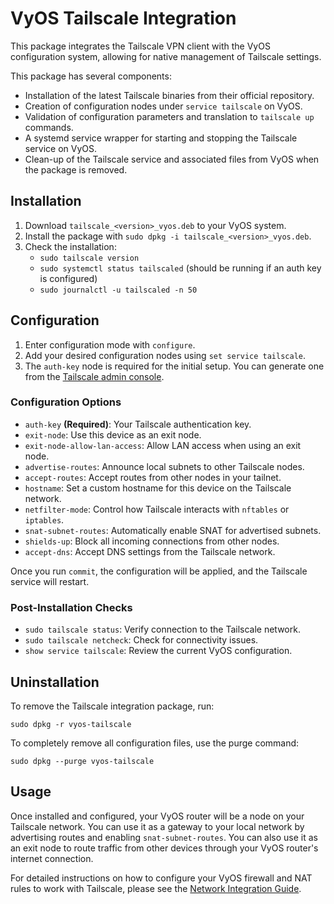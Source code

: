 # VyOS Tailscale Integration

This package integrates the Tailscale VPN client with the VyOS configuration system, allowing for native management of Tailscale settings.

This package has several components:

- Installation of the latest Tailscale binaries from their official repository.
- Creation of configuration nodes under `service tailscale` on VyOS.
- Validation of configuration parameters and translation to `tailscale up` commands.
- A systemd service wrapper for starting and stopping the Tailscale service on VyOS.
- Clean-up of the Tailscale service and associated files from VyOS when the package is removed.

## Installation

1. Download `tailscale_<version>_vyos.deb` to your VyOS system.
2. Install the package with `sudo dpkg -i tailscale_<version>_vyos.deb`.
3. Check the installation:
    - `sudo tailscale version`
    - `sudo systemctl status tailscaled` (should be running if an auth key is configured)
    - `sudo journalctl -u tailscaled -n 50`

## Configuration

1. Enter configuration mode with `configure`.
2. Add your desired configuration nodes using `set service tailscale`.
3. The `auth-key` node is required for the initial setup. You can generate one from the [Tailscale admin console](https://login.tailscale.com/admin/settings/keys).

### Configuration Options

- `auth-key` **(Required)**: Your Tailscale authentication key.
- `exit-node`: Use this device as an exit node.
- `exit-node-allow-lan-access`: Allow LAN access when using an exit node.
- `advertise-routes`: Announce local subnets to other Tailscale nodes.
- `accept-routes`: Accept routes from other nodes in your tailnet.
- `hostname`: Set a custom hostname for this device on the Tailscale network.
- `netfilter-mode`: Control how Tailscale interacts with `nftables` or `iptables`.
- `snat-subnet-routes`: Automatically enable SNAT for advertised subnets.
- `shields-up`: Block all incoming connections from other nodes.
- `accept-dns`: Accept DNS settings from the Tailscale network.

Once you run `commit`, the configuration will be applied, and the Tailscale service will restart.

### Post-Installation Checks

- `sudo tailscale status`: Verify connection to the Tailscale network.
- `sudo tailscale netcheck`: Check for connectivity issues.
- `show service tailscale`: Review the current VyOS configuration.

## Uninstallation

To remove the Tailscale integration package, run:

`sudo dpkg -r vyos-tailscale`

To completely remove all configuration files, use the purge command:

`sudo dpkg --purge vyos-tailscale`

## Usage

Once installed and configured, your VyOS router will be a node on your Tailscale network. You can use it as a gateway to your local network by advertising routes and enabling `snat-subnet-routes`. You can also use it as an exit node to route traffic from other devices through your VyOS router's internet connection.

For detailed instructions on how to configure your VyOS firewall and NAT rules to work with Tailscale, please see the [Network Integration Guide](network_setup.md).
